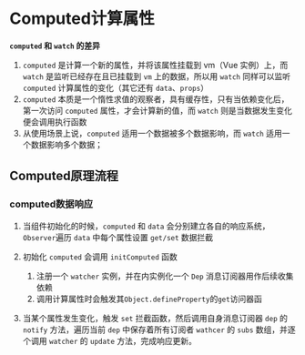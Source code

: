 # Computed计算属性

**`computed` 和 `watch` 的差异**

1. `computed` 是计算一个新的属性，并将该属性挂载到 vm（Vue 实例）上，而 `watch` 是监听已经存在且已挂载到 `vm` 上的数据，所以用 `watch` 同样可以监听 `computed` 计算属性的变化（其它还有 `data`、`props`）
2. `computed` 本质是一个惰性求值的观察者，具有缓存性，只有当依赖变化后，第一次访问  `computed`  属性，才会计算新的值，而 `watch` 则是当数据发生变化便会调用执行函数
3. 从使用场景上说，`computed` 适用一个数据被多个数据影响，而 `watch` 适用一个数据影响多个数据；

## Computed原理流程

### computed数据响应

1. 当组件初始化的时候，`computed` 和 `data` 会分别建立各自的响应系统，`Observer`遍历 `data` 中每个属性设置 `get/set` 数据拦截

2. 初始化 `computed` 会调用 `initComputed` 函数
   1. 注册一个 `watcher` 实例，并在内实例化一个 `Dep` 消息订阅器用作后续收集依赖
   2. 调用计算属性时会触发其`Object.defineProperty`的`get`访问器函
3. 当某个属性发生变化，触发 `set` 拦截函数，然后调用自身消息订阅器 `dep` 的 `notify` 方法，遍历当前 `dep` 中保存着所有订阅者 `wathcer` 的 `subs` 数组，并逐个调用 `watcher` 的  `update` 方法，完成响应更新。

   